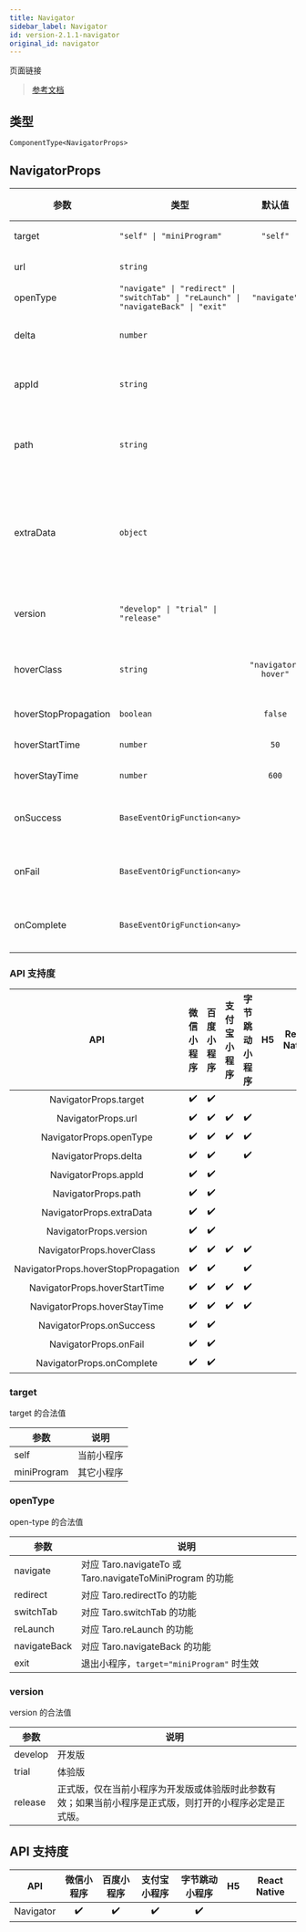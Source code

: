 ```yaml
---
title: Navigator
sidebar_label: Navigator
id: version-2.1.1-navigator
original_id: navigator
---
```


页面链接

> [参考文档](https://developers.weixin.qq.com/miniprogram/dev/component/navigator.html)

## 类型

```tsx
ComponentType<NavigatorProps>
```

## NavigatorProps

<table>
  <thead>
    <tr>
      <th>参数</th>
      <th>类型</th>
      <th style="text-align:center">默认值</th>
      <th style="text-align:center">必填</th>
      <th>说明</th>
    </tr>
  </thead>
  <tbody>
    <tr>
      <td>target</td>
      <td><code>&quot;self&quot; | &quot;miniProgram&quot;</code></td>
      <td style="text-align:center"><code>&quot;self&quot;</code></td>
      <td style="text-align:center">否</td>
      <td>在哪个目标上发生跳转，默认当前小程序</td>
    </tr>
    <tr>
      <td>url</td>
      <td><code>string</code></td>
      <td style="text-align:center"></td>
      <td style="text-align:center">否</td>
      <td>当前小程序内的跳转链接</td>
    </tr>
    <tr>
      <td>openType</td>
      <td><code>&quot;navigate&quot; | &quot;redirect&quot; | &quot;switchTab&quot; | &quot;reLaunch&quot; | &quot;navigateBack&quot; | &quot;exit&quot;</code></td>
      <td style="text-align:center"><code>&quot;navigate&quot;</code></td>
      <td style="text-align:center">否</td>
      <td>跳转方式</td>
    </tr>
    <tr>
      <td>delta</td>
      <td><code>number</code></td>
      <td style="text-align:center"></td>
      <td style="text-align:center">否</td>
      <td>当 open-type 为 'navigateBack' 时有效，表示回退的层数</td>
    </tr>
    <tr>
      <td>appId</td>
      <td><code>string</code></td>
      <td style="text-align:center"></td>
      <td style="text-align:center">否</td>
      <td>当 <code>target=&quot;miniProgram&quot;</code> 时有效，要打开的小程序 appId</td>
    </tr>
    <tr>
      <td>path</td>
      <td><code>string</code></td>
      <td style="text-align:center"></td>
      <td style="text-align:center">否</td>
      <td>当 <code>target=&quot;miniProgram&quot;</code> 时有效，打开的页面路径，如果为空则打开首页</td>
    </tr>
    <tr>
      <td>extraData</td>
      <td><code>object</code></td>
      <td style="text-align:center"></td>
      <td style="text-align:center">否</td>
      <td>当 <code>target=&quot;miniProgram&quot;</code> 时有效，需要传递给目标小程序的数据，目标小程序可在 <code>App.onLaunch()</code>，<code>App.onShow()</code> 中获取到这份数据.</td>
    </tr>
    <tr>
      <td>version</td>
      <td><code>&quot;develop&quot; | &quot;trial&quot; | &quot;release&quot;</code></td>
      <td style="text-align:center"></td>
      <td style="text-align:center">否</td>
      <td>当 <code>target=&quot;miniProgram&quot;</code> 时有效，要打开的小程序版本</td>
    </tr>
    <tr>
      <td>hoverClass</td>
      <td><code>string</code></td>
      <td style="text-align:center"><code>&quot;navigator-hover&quot;</code></td>
      <td style="text-align:center">否</td>
      <td>指定按下去的样式类。当 <code>hover-class=&quot;none&quot;</code> 时，没有点击态效果</td>
    </tr>
    <tr>
      <td>hoverStopPropagation</td>
      <td><code>boolean</code></td>
      <td style="text-align:center"><code>false</code></td>
      <td style="text-align:center">否</td>
      <td>指定是否阻止本节点的祖先节点出现点击态</td>
    </tr>
    <tr>
      <td>hoverStartTime</td>
      <td><code>number</code></td>
      <td style="text-align:center"><code>50</code></td>
      <td style="text-align:center">否</td>
      <td>按住后多久出现点击态，单位毫秒</td>
    </tr>
    <tr>
      <td>hoverStayTime</td>
      <td><code>number</code></td>
      <td style="text-align:center"><code>600</code></td>
      <td style="text-align:center">否</td>
      <td>手指松开后点击态保留时间，单位毫秒</td>
    </tr>
    <tr>
      <td>onSuccess</td>
      <td><code>BaseEventOrigFunction&lt;any&gt;</code></td>
      <td style="text-align:center"></td>
      <td style="text-align:center">否</td>
      <td>当 <code>target=&quot;miniProgram&quot;</code> 时有效，跳转小程序成功</td>
    </tr>
    <tr>
      <td>onFail</td>
      <td><code>BaseEventOrigFunction&lt;any&gt;</code></td>
      <td style="text-align:center"></td>
      <td style="text-align:center">否</td>
      <td>当 <code>target=&quot;miniProgram&quot;</code> 时有效，跳转小程序失败</td>
    </tr>
    <tr>
      <td>onComplete</td>
      <td><code>BaseEventOrigFunction&lt;any&gt;</code></td>
      <td style="text-align:center"></td>
      <td style="text-align:center">否</td>
      <td>当 <code>target=&quot;miniProgram&quot;</code> 时有效，跳转小程序完成</td>
    </tr>
  </tbody>
</table>

### API 支持度

| API | 微信小程序 | 百度小程序 | 支付宝小程序 | 字节跳动小程序 | H5 | React Native |
| :---: | :---: | :---: | :---: | :---: | :---: | :---: |
| NavigatorProps.target | ✔️ | ✔️ |  |  |  |  |
| NavigatorProps.url | ✔️ | ✔️ | ✔️ | ✔️ |  |  |
| NavigatorProps.openType | ✔️ | ✔️ | ✔️ | ✔️ |  |  |
| NavigatorProps.delta | ✔️ | ✔️ |  | ✔️ |  |  |
| NavigatorProps.appId | ✔️ | ✔️ |  |  |  |  |
| NavigatorProps.path | ✔️ | ✔️ |  |  |  |  |
| NavigatorProps.extraData | ✔️ | ✔️ |  |  |  |  |
| NavigatorProps.version | ✔️ | ✔️ |  |  |  |  |
| NavigatorProps.hoverClass | ✔️ | ✔️ | ✔️ | ✔️ |  |  |
| NavigatorProps.hoverStopPropagation | ✔️ | ✔️ |  | ✔️ |  |  |
| NavigatorProps.hoverStartTime | ✔️ | ✔️ | ✔️ | ✔️ |  |  |
| NavigatorProps.hoverStayTime | ✔️ | ✔️ | ✔️ | ✔️ |  |  |
| NavigatorProps.onSuccess | ✔️ | ✔️ |  |  |  |  |
| NavigatorProps.onFail | ✔️ | ✔️ |  |  |  |  |
| NavigatorProps.onComplete | ✔️ | ✔️ |  |  |  |  |

### target

target 的合法值

<table>
  <thead>
    <tr>
      <th>参数</th>
      <th>说明</th>
    </tr>
  </thead>
  <tbody>
    <tr>
      <td>self</td>
      <td>当前小程序</td>
    </tr>
    <tr>
      <td>miniProgram</td>
      <td>其它小程序</td>
    </tr>
  </tbody>
</table>

### openType

open-type 的合法值

<table>
  <thead>
    <tr>
      <th>参数</th>
      <th>说明</th>
    </tr>
  </thead>
  <tbody>
    <tr>
      <td>navigate</td>
      <td>对应 Taro.navigateTo 或 Taro.navigateToMiniProgram 的功能</td>
    </tr>
    <tr>
      <td>redirect</td>
      <td>对应 Taro.redirectTo 的功能</td>
    </tr>
    <tr>
      <td>switchTab</td>
      <td>对应 Taro.switchTab 的功能</td>
    </tr>
    <tr>
      <td>reLaunch</td>
      <td>对应 Taro.reLaunch 的功能</td>
    </tr>
    <tr>
      <td>navigateBack</td>
      <td>对应 Taro.navigateBack 的功能</td>
    </tr>
    <tr>
      <td>exit</td>
      <td>退出小程序，<code>target=&quot;miniProgram&quot;</code> 时生效</td>
    </tr>
  </tbody>
</table>

### version

version 的合法值

<table>
  <thead>
    <tr>
      <th>参数</th>
      <th>说明</th>
    </tr>
  </thead>
  <tbody>
    <tr>
      <td>develop</td>
      <td>开发版</td>
    </tr>
    <tr>
      <td>trial</td>
      <td>体验版</td>
    </tr>
    <tr>
      <td>release</td>
      <td>正式版，仅在当前小程序为开发版或体验版时此参数有效；如果当前小程序是正式版，则打开的小程序必定是正式版。</td>
    </tr>
  </tbody>
</table>

## API 支持度

| API | 微信小程序 | 百度小程序 | 支付宝小程序 | 字节跳动小程序 | H5 | React Native |
| :---: | :---: | :---: | :---: | :---: | :---: | :---: |
| Navigator | ✔️ | ✔️ | ✔️ | ✔️ |  |  |
